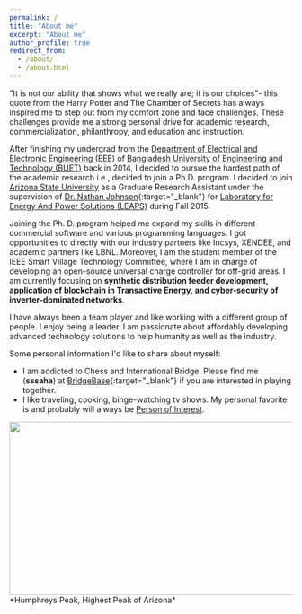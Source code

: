 ```yaml
---
permalink: /
title: "About me"
excerpt: "About me"
author_profile: true
redirect_from: 
  - /about/
  - /about.html
---
```


"It is not our ability that shows what we really are; it is our choices"- this quote from the Harry Potter and The Chamber of Secrets has always inspired me to step out from my comfort zone and face challenges. These challenges provide me a strong personal drive for academic research, commercialization, philanthropy, and education and instruction.

After finishing my undergrad from the [Department of Electrical and Electronic Engineering (EEE)](http://eee.buet.ac.bd/) of [Bangladesh University of Engineering and Technology (BUET)](https://www.buet.ac.bd/web/) back in 2014, I decided to pursue the hardest path of the academic research i.e., decided to join a Ph.D. program. I decided to join [Arizona State University](https://www.asu.edu) as a Graduate Research Assistant under the supervision of [Dr. Nathan Johnson](https://sustainability.asu.edu/person/nathan-johnson/){:target="_blank"} for [Laboratory for Energy And Power Solutions (LEAPS)](https://leaps.asu.edu/) during Fall 2015. 

Joining the Ph. D. program helped me expand my skills in different commercial software and various programming languages. I got opportunities to directly with our industry partners like Incsys, XENDEE, and academic partners like LBNL. Moreover, I am the student member of the IEEE Smart Village Technology Committee, where I am in charge of developing an open-source universal charge controller for off-grid areas. I am currently focusing on **synthetic distribution feeder development, application of blockchain in Transactive Energy, and cyber-security of inverter-dominated networks**.

I have always been a team player and like working with a different group of people. I enjoy being a leader. I am passionate about affordably developing advanced technology solutions to help humanity as well as the industry.

Some personal information I'd like to share about myself:
- I am addicted to Chess and International Bridge. Please find me (**sssaha**) at [BridgeBase](https://www.bridgebase.com/){:target="_blank"} if you are interested in playing together.
- I like traveling, cooking, binge-watching tv shows. My personal favorite is and probably will always be [Person of Interest](https://www.imdb.com/title/tt1839578/).

<img src='/images/Hum.jpg' width="972" height="309">
*Humphreys Peak, Highest Peak of Arizona* 
